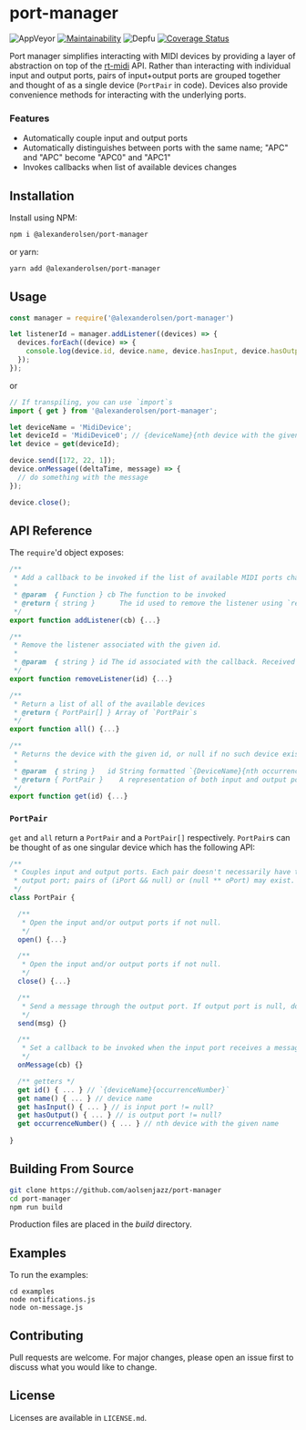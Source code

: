 # port-manager

![AppVeyor](https://img.shields.io/appveyor/build/aolsenjazz/midi-port-manager)
[![Maintainability](https://api.codeclimate.com/v1/badges/8e80dd774b35110358de/maintainability)](https://codeclimate.com/github/aolsenjazz/midi-port-manager/maintainability)
![Depfu](https://img.shields.io/depfu/aolsenjazz/port-manager)
[![Coverage Status](https://coveralls.io/repos/github/aolsenjazz/midi-port-manager/badge.svg?branch=main)](https://coveralls.io/github/aolsenjazz/port-manager?branch=main)

Port manager simplifies interacting with MIDI devices by providing a layer of abstraction on top of the [rt-midi](https://www.npmjs.com/package/midi) API. Rather than interacting with individual input and output ports, pairs of input+output ports are grouped together and thought of as a single device (`PortPair` in code). Devices also provide convenience methods for interacting with the underlying ports.

### Features
- Automatically couple input and output ports
- Automatically distinguishes between ports with the same name; "APC" and "APC" become "APC0" and "APC1"
- Invokes callbacks when list of available devices changes

## Installation

Install using NPM:
```bash
npm i @alexanderolsen/port-manager
```
or yarn:
```bash
yarn add @alexanderolsen/port-manager
```

## Usage

```javascript
const manager = require('@alexanderolsen/port-manager')

let listenerId = manager.addListener((devices) => {
  devices.forEach((device) => {
    console.log(device.id, device.name, device.hasInput, device.hasOutput);
  });
});
```
or
```javascript
// If transpiling, you can use `import`s
import { get } from '@alexanderolsen/port-manager';

let deviceName = 'MidiDevice';
let deviceId = 'MidiDevice0'; // {deviceName}{nth device with the given name}
let device = get(deviceId);

device.send([172, 22, 1]);
device.onMessage((deltaTime, message) => {
  // do something with the message
});

device.close();
```

## API Reference

The `require`'d object exposes:
```javascript
/**
 * Add a callback to be invoked if the list of available MIDI ports changes.
 *
 * @param  { Function } cb The function to be invoked
 * @return { string }      The id used to remove the listener using `removeListener(id)`
 */
export function addListener(cb) {...}

/**
 * Remove the listener associated with the given id.
 *
 * @param  { string } id The id associated with the callback. Received from `addListener(cb)`
 */
export function removeListener(id) {...}

/**
 * Return a list of all of the available devices
 * @return { PortPair[] } Array of `PortPair`s
 */
export function all() {...}

/**
 * Returns the device with the given id, or null if no such device exists.
 * 
 * @param  { string }   id String formatted `{DeviceName}{nth occurrence of device (if multiple devices with same name)}`
 * @return { PortPair }    A representation of both input and output ports
 */
export function get(id) {...}
```

### `PortPair`
`get` and `all` return a `PortPair` and a `PortPair[]` respectively. `PortPair`s can be thought of as one singular device which has the following API:

````javascript
/**
 * Couples input and output ports. Each pair doesn't necessarily have to have both an input and
 * output port; pairs of (iPort && null) or (null ** oPort) may exist.
 */
class PortPair {

  /**
   * Open the input and/or output ports if not null.
   */
  open() {...}

  /**
   * Open the input and/or output ports if not null.
   */
  close() {...}

  /**
   * Send a message through the output port. If output port is null, does nothing.
   */
  send(msg) {}

  /**
   * Set a callback to be invoked when the input port receives a message. If input port is null, does nothing.
   */
  onMessage(cb) {}

  /** getters */
  get id() { ... } // `{deviceName}{occurrenceNumber}`
  get name() { ... } // device name
  get hasInput() { ... } // is input port != null?
  get hasOutput() { ... } // is output port != null?
  get occurrenceNumber() { ... } // nth device with the given name
  
}
````

## Building From Source

```bash
git clone https://github.com/aolsenjazz/port-manager
cd port-manager
npm run build
```

Production files are placed in the *build* directory.

## Examples

To run the examples:
````shell
cd examples
node notifications.js
node on-message.js
````

## Contributing
Pull requests are welcome. For major changes, please open an issue first to discuss what you would like to change.

## License

Licenses are available in `LICENSE.md`.